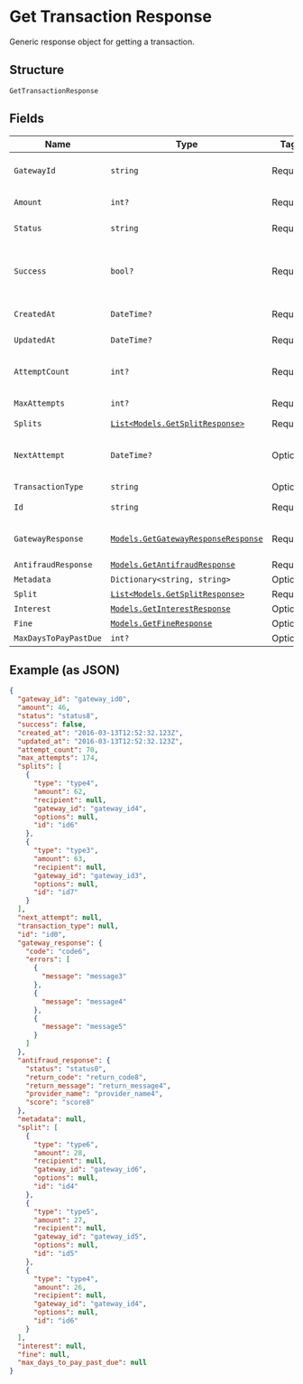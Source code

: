 
# Get Transaction Response

Generic response object for getting a transaction.

## Structure

`GetTransactionResponse`

## Fields

| Name | Type | Tags | Description |
|  --- | --- | --- | --- |
| `GatewayId` | `string` | Required | Gateway transaction id |
| `Amount` | `int?` | Required | Amount in cents |
| `Status` | `string` | Required | Transaction status |
| `Success` | `bool?` | Required | Indicates if the transaction ocurred successfuly |
| `CreatedAt` | `DateTime?` | Required | Creation date |
| `UpdatedAt` | `DateTime?` | Required | Last update date |
| `AttemptCount` | `int?` | Required | Number of attempts tried |
| `MaxAttempts` | `int?` | Required | Max attempts |
| `Splits` | [`List<Models.GetSplitResponse>`](../../doc/models/get-split-response.md) | Required | Splits |
| `NextAttempt` | `DateTime?` | Optional | Date and time of the next attempt |
| `TransactionType` | `string` | Optional | - |
| `Id` | `string` | Required | Código da transação |
| `GatewayResponse` | [`Models.GetGatewayResponseResponse`](../../doc/models/get-gateway-response-response.md) | Required | The Gateway Response |
| `AntifraudResponse` | [`Models.GetAntifraudResponse`](../../doc/models/get-antifraud-response.md) | Required | - |
| `Metadata` | `Dictionary<string, string>` | Optional | - |
| `Split` | [`List<Models.GetSplitResponse>`](../../doc/models/get-split-response.md) | Required | - |
| `Interest` | [`Models.GetInterestResponse`](../../doc/models/get-interest-response.md) | Optional | - |
| `Fine` | [`Models.GetFineResponse`](../../doc/models/get-fine-response.md) | Optional | - |
| `MaxDaysToPayPastDue` | `int?` | Optional | - |

## Example (as JSON)

```json
{
  "gateway_id": "gateway_id0",
  "amount": 46,
  "status": "status8",
  "success": false,
  "created_at": "2016-03-13T12:52:32.123Z",
  "updated_at": "2016-03-13T12:52:32.123Z",
  "attempt_count": 70,
  "max_attempts": 174,
  "splits": [
    {
      "type": "type4",
      "amount": 62,
      "recipient": null,
      "gateway_id": "gateway_id4",
      "options": null,
      "id": "id6"
    },
    {
      "type": "type3",
      "amount": 63,
      "recipient": null,
      "gateway_id": "gateway_id3",
      "options": null,
      "id": "id7"
    }
  ],
  "next_attempt": null,
  "transaction_type": null,
  "id": "id0",
  "gateway_response": {
    "code": "code6",
    "errors": [
      {
        "message": "message3"
      },
      {
        "message": "message4"
      },
      {
        "message": "message5"
      }
    ]
  },
  "antifraud_response": {
    "status": "status0",
    "return_code": "return_code8",
    "return_message": "return_message4",
    "provider_name": "provider_name4",
    "score": "score8"
  },
  "metadata": null,
  "split": [
    {
      "type": "type6",
      "amount": 28,
      "recipient": null,
      "gateway_id": "gateway_id6",
      "options": null,
      "id": "id4"
    },
    {
      "type": "type5",
      "amount": 27,
      "recipient": null,
      "gateway_id": "gateway_id5",
      "options": null,
      "id": "id5"
    },
    {
      "type": "type4",
      "amount": 26,
      "recipient": null,
      "gateway_id": "gateway_id4",
      "options": null,
      "id": "id6"
    }
  ],
  "interest": null,
  "fine": null,
  "max_days_to_pay_past_due": null
}
```

